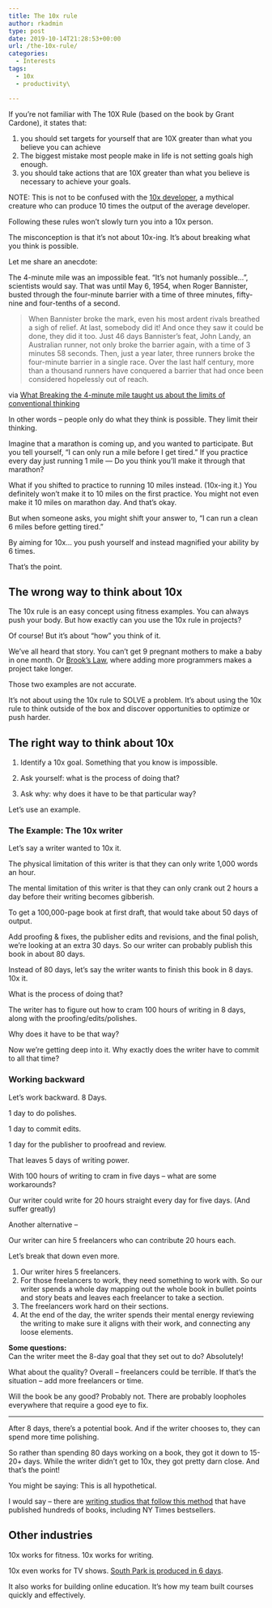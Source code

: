 ```yaml
---
title: The 10x rule
author: rkadmin
type: post
date: 2019-10-14T21:28:53+00:00
url: /the-10x-rule/
categories:
  - Interests
tags:
  - 10x
  - productivity\

---
```

If you’re not familiar with The 10X Rule (based on the book by Grant Cardone), it states that: 

  1. you should set targets for yourself that are 10X greater than what you believe you can achieve 
  2. The biggest mistake most people make in life is not setting goals high enough.
  3. you should take actions that are 10X greater than what you believe is necessary to achieve your goals. 

NOTE: This is not to be confused with the [10x developer][1], a mythical creature who can produce 10 times the output of the average developer. 

Following these rules won&#8217;t slowly turn you into a 10x person. 
  
The misconception is that it’s not about 10x-ing. It&#8217;s about breaking what you think is possible.

Let me share an anecdote: 

The 4-minute mile was an impossible feat. &#8220;It&#8217;s not humanly possible…&#8221;, scientists would say. That was until May 6, 1954, when Roger Bannister, busted through the four-minute barrier with a time of three minutes, fifty-nine and four-tenths of a second.

<blockquote class="wp-block-quote">
  <p>
    When Bannister broke the mark, even his most ardent rivals breathed a sigh of relief. At last, somebody did it! And once they saw it could be done, they did it too. Just 46 days Bannister’s feat, John Landy, an Australian runner, not only broke the barrier again, with a time of 3 minutes 58 seconds. Then, just a year later, three runners broke the four-minute barrier in a single race. Over the last half century, more than a thousand runners have conquered a barrier that had once been considered hopelessly out of reach.
  </p>
</blockquote>

via [What Breaking the 4-minute mile taught us about the limits of conventional thinking][2]

In other words &#8211; people only do what they think is possible. They limit their thinking. 

Imagine that a marathon is coming up, and you wanted to participate. But you tell yourself, &#8220;I can only run a mile before I get tired.&#8221; If you practice every day just running 1 mile &#8212; Do you think you&#8217;ll make it through that marathon? 

What if you shifted to practice to running 10 miles instead. (10x-ing it.) You definitely won&#8217;t make it to 10 miles on the first practice. You might not even make it 10 miles on marathon day. And that&#8217;s okay. 

But when someone asks, you might shift your answer to, &#8220;I can run a clean 6 miles before getting tired.&#8221;

By aiming for 10x… you push yourself and instead magnified your ability by 6 times.

That’s the point. 

## The wrong way to think about 10x

The 10x rule is an easy concept using fitness examples. You can always push your body. But how exactly can you use the 10x rule in projects?

Of course! But it’s about “how” you think of it.

We’ve all heard that story. You can’t get 9 pregnant mothers to make a baby in one month. Or [Brook’s Law][3], where adding more programmers makes a project take longer.

Those two examples are not accurate. 

It’s not about using the 10x rule to SOLVE a problem. It’s about using the 10x rule to think outside of the box and discover opportunities to optimize or push harder.

## The right way to think about 10x

1) Identify a 10x goal. Something that you know is impossible.
  
2) Ask yourself: what is the process of doing that?
  
3) Ask why: why does it have to be that particular way?

Let’s use an example.

### The Example: The 10x writer

Let’s say a writer wanted to 10x it. 

The physical limitation of this writer is that they can only write 1,000 words an hour.
  
The mental limitation of this writer is that they can only crank out 2 hours a day before their writing becomes gibberish. 

To get a 100,000-page book at first draft, that would take about 50 days of output. 
  
Add proofing & fixes, the publisher edits and revisions, and the final polish, we’re looking at an extra 30 days. So our writer can probably publish this book in about 80 days. 

Instead of 80 days, let’s say the writer wants to finish this book in 8 days. 10x it. 

What is the process of doing that?
  
The writer has to figure out how to cram 100 hours of writing in 8 days, along with the proofing/edits/polishes.

Why does it have to be that way?
  
Now we’re getting deep into it. Why exactly does the writer have to commit to all that time?

### Working backward

Let’s work backward. 8 Days. 
  
1 day to do polishes.
  
1 day to commit edits. 
  
1 day for the publisher to proofread and review.

That leaves 5 days of writing power. 
  
With 100 hours of writing to cram in five days &#8211; what are some workarounds?

Our writer could write for 20 hours straight every day for five days. (And suffer greatly)

Another alternative &#8211; 
  
Our writer can hire 5 freelancers who can contribute 20 hours each. 

Let’s break that down even more.

  1. Our writer hires 5 freelancers.
  2. For those freelancers to work, they need something to work with. So our writer spends a whole day mapping out the whole book in bullet points and story beats and leaves each freelancer to take a section. 
  3. The freelancers work hard on their sections. 
  4. At the end of the day, the writer spends their mental energy reviewing the writing to make sure it aligns with their work, and connecting any loose elements. 

**Some questions:**    
Can the writer meet the 8-day goal that they set out to do? Absolutely!  


What about the quality? Overall &#8211; freelancers could be terrible. If that’s the situation &#8211; add more freelancers or time.    


Will the book be any good? Probably not. There are probably loopholes everywhere that require a good eye to fix. 

<hr class="wp-block-separator" />

After 8 days, there’s a potential book. And if the writer chooses to, they can spend more time polishing.
  
So rather than spending 80 days working on a book, they got it down to 15-20+ days. While the writer didn’t get to 10x, they got pretty darn close. And that’s the point!

You might be saying: This is all hypothetical.

I would say &#8211; there are [writing studios that follow this method][4] that have published hundreds of books, including NY Times bestsellers.

## Other industries

10x works for fitness. 10x works for writing.

10x even works for TV shows. [South Park is produced in 6 days][5].

It also works for building online education. It’s how my team built courses quickly and effectively.

 [1]: https://www.techopedia.com/definition/31673/10x-developer
 [2]: https://hbr.org/2018/03/what-breaking-the-4-minute-mile-taught-us-about-the-limits-of-conventional-thinking
 [3]: https://en.wikipedia.org/wiki/Brooks%27s_law
 [4]: scribewriting.com
 [5]: https://www.cartoonbrew.com/ideas-commentary/6-days-to-air-reveals-south-parks-insane-production-schedule-67657.html